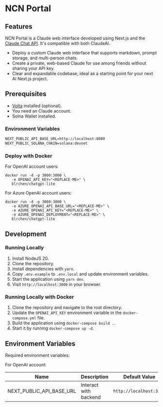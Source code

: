 # NCN Portal

## Features

NCN Portal is a Claude web interface developed using Next.js and the [Claude Chat API](https://platform.openai.com/docs/api-reference/chat). It's compatible with both ClaudeAI.

- Deploy a custom Claude web interface that supports markdown, prompt storage, and multi-person chats.
- Create a private, web-based Claude for use among friends without sharing your API key.
- Clear and expandable codebase, ideal as a starting point for your next AI Next.js project.

## Prerequisites

- [Volta](https://docs.volta.sh/guide/) installed (optional).
- You need an Claude account.
- Solna Wallet installed.

### Environment Variables

```txt
NEXT_PUBLIC_API_BASE_URL=http://localhost:8080
NEXT_PUBLIC_SOLANA_CHAIN=solana:devnet
```

### Deploy with Docker

For OpenAI account users:

```
docker run -d -p 3000:3000 \
   -e OPENAI_API_KEY="<REPLACE-ME>" \
   blrchen/chatgpt-lite
```

For Azure OpenAI account users:

```
docker run -d -p 3000:3000 \
   -e AZURE_OPENAI_API_BASE_URL="<REPLACE-ME>" \
   -e AZURE_OPENAI_API_KEY="<REPLACE-ME>" \
   -e AZURE_OPENAI_DEPLOYMENT="<REPLACE-ME>" \
   blrchen/chatgpt-lite
```

## Development

### Running Locally

1. Install NodeJS 20.
2. Clone the repository.
3. Install dependencies with `yarn`.
4. Copy `.env.example` to `.env.local` and update environment variables.
5. Start the application using `yarn dev`.
6. Visit `http://localhost:3000` in your browser.

### Running Locally with Docker

1. Clone the repository and navigate to the root directory.
2. Update the `OPENAI_API_KEY` environment variable in the `docker-compose.yml` file.
3. Build the application using `docker-compose build .`.
4. Start it by running `docker-compose up -d`.

## Environment Variables

Required environment variables:

For OpenAI account:

| Name                     | Description           | Default Value           |
| ------------------------ | --------------------- | ----------------------- |
| NEXT_PUBLIC_API_BASE_URL | Interact with backend | `http://localhost:3000` |
